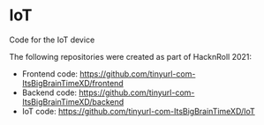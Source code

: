 # IoT
Code for the IoT device

The following repositories were created as part of HacknRoll 2021:
* Frontend code: https://github.com/tinyurl-com-ItsBigBrainTimeXD/frontend
* Backend code: https://github.com/tinyurl-com-ItsBigBrainTimeXD/backend
* IoT code: https://github.com/tinyurl-com-ItsBigBrainTimeXD/IoT
